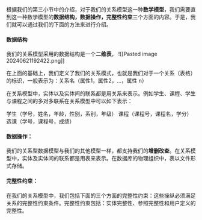 根据我们的第三小节中的介绍，对于我们的关系模型这一种**数学模型**，我们需要直到这一种数学模型的**数据结构，数据操作，完整性约束**三个方面的内容。于是，我们就可以通过我们的下面的方法来进行介绍。

#### 数据结构
我们的关系模型采用的数据结构是一个**二维表**，
![[Pasted image 20240621192422.png]]

在上面的基础上，我们定义了我们的关系模式，也就是我们对于一个关系（表格）的标识，一般表示为：关系名（属性1，属性2，…，属性 n）

在关系模型中，实体以及实体间的联系都是用关系来表示。例如学生、课程、学生与课程之间的多对多联系在关系模型中可以如下表示：

学生（学号，姓名，年龄，性别，系别，年级）
课程（课程号，课程名，学分）
选课（学号，课程号，成绩）

#### 数据操作：
我们的关系型数据模型与我们的其他模型一样，都支持我们的**增删改查**。在关系模型中，实体及实体间的联系都是用表来表示。在数据库的物理组织中，表以文件形式存储。

#### 完整性约束：
在我们的关系模型中，我们包括下面的三个方面的完整性约束：这些操纵必须满足关系的完整性约束条件。完整性约束包括：实体完整性、参照完整性和用户定义的完整性。
